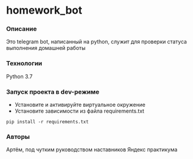 # homework_bot
### Описание
Это telegram bot, написанный на python, служит для проверки статуса выполнения домашней работы
### Технологии
Python 3.7
### Запуск проекта в dev-режиме
- Установите и активируйте виртуальное окружение
- Установите зависимости из файла requirements.txt
```
pip install -r requirements.txt
``` 
### Авторы
Артём, под чутким руководством наставников Яндекс практикума